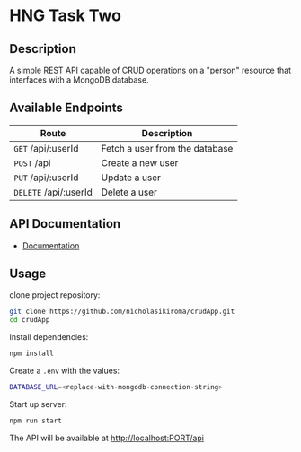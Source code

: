 # HNG Task Two

## Description

A simple REST API capable of CRUD operations on a "person" resource that interfaces with a MongoDB database.

## Available Endpoints

| Route | Description |
| --- | ----------- |
| `GET` /api/:userId | Fetch a user from the database |
| `POST` /api | Create a new user |
| `PUT` /api/:userId | Update a user |
| `DELETE` /api/:userId | Delete a user |

## API Documentation

- [Documentation](./DOCUMENTATION.md)

## Usage

clone project repository:

```bash
git clone https://github.com/nicholasikiroma/crudApp.git
cd crudApp
```

Install dependencies:

```bash
npm install
```

Create a `.env` with the values:

```bash
DATABASE_URL=<replace-with-mongodb-connection-string>
```

Start up server:

```bash
npm run start
```

The API will be available at <http://localhost:PORT/api>
